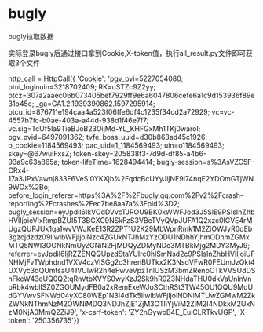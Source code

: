# bugly
bugly拉取数据

实际登录bugly后通过接口拿到Cookie,X-token值，执行all_result.py文件即可获取3个文件

http_call = HttpCall({
        'Cookie': 'pgv_pvi=5227054080; ptui_loginuin=3218702409; RK=uSTZc9Z2yy; ptcz=307a2aaec06b073405bef7929ff9e6a6047806cefe6a1c9d153936f89e31b45e; _ga=GA1.2.1939390862.1597295914; btcu_id=876711e194caa4a523f06ffe6df4c1235f34cd2a72929; vc=vc-4557b7fc-b0ae-403a-a44d-938d1f46e7f7; vc.sig=TcUf5la9TieBJoB23OijMd-YL_KHFGxMh1TKj0waroI; pgv_pvid=6497091362; tvfe_boss_uuid=d30b863ad45c1926; o_cookie=1184569493; pac_uid=1_1184569493; uin=o1184569493; skey=@67wuiFxsZ; token-skey=205838f3-7d9d-df85-a4b6-93a9c63a865a; token-lifeTime=1628494414; bugly-session=s%3AsVZC5F-CRx4-17a3JPxVawnj833F6VeS.0YKXjb%2FqdcBcUYyJljNE9I74nqE2YDOmGTjWN9WOx%2Bo; before_login_referer=https%3A%2F%2Fbugly.qq.com%2Fv2%2Fcrash-reporting%2Fcrashes%2Fec7be8aa7a%3Fpid%3D2; bugly_session=eyJpdiI6IkVOdDVvcTJROU9BK0xWWFJod3J5SlE9PSIsInZhbHVlIjoieVlxRmpBZUI5T3BCXC9NSkFzS3VBeTVyQVpJUFA1Q2xzc0lGVE4rMUgzQURJUk1qa1wvVWJKeE13R2ZPT1U2K29MbWpnRmk1M2ZiOWJyR0dEb3gzcjdzdz09IiwibWFjIjoiNzc4ZGUxNTJhMzYzODU1NDhhYjhmODhmZGMxMTQ5NWI3OGNkNmUyZGNiN2FjMDQyZDMyNDc3MTBkMjg2MDY3MyJ9; referrer=eyJpdiI6IjRZZENQQUpzdStaYUIrc0hlSmNsd2c9PSIsInZhbHVlIjoiUFNHMjFvTWphdnd1VXV4czVlSGg2c3hrenBUTkx2K3NsdVFwR0FEUmJzQkt4UXVyc3dQUmtsaU41VUlwR2h4eFwveVpzTnlUSzM3bmZRenpOTkVVSUdDSnFkeW43eUQ0Q2tqRnVtbXVYS0wyKzJ2Sk9hR0Z3NHdaTHU0dkVaUnlnVnpRbk4wbllSZ0ZGOUMydFB0a2xRemExeWJoSCthRSt3TW45OU1QQU9MdUdGYVwvSFNWd04yXC80WEp1N3I4dTk5IiwibWFjIjoiNDNlMTUwZGMwM2ZkZWNkNThmNzM2OWNiMDQ3NDJhZjE1ZjM3OTliYjViM2ZiM2I4NDkxM2UxNzM0NjA0MmQ2ZiJ9',
        'x-csrf-token': 'ZY2nGywbB4E_EuiCLRTkvUGP', 'X-token': '250356735'})
